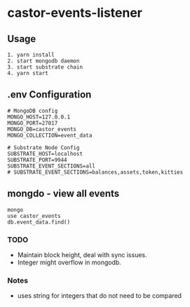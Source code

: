 # castor-events-listener

## Usage
```
1. yarn install
2. start mongodb daemon
3. start substrate chain
4. yarn start
```

## .env Configuration
```
# MongoDB config
MONGO_HOST=127.0.0.1
MONGO_PORT=27017
MONGO_DB=castor_events
MONGO_COLLECTION=event_data

# Substrate Node Config
SUBSTRATE_HOST=localhost
SUBSTRATE_PORT=9944
SUBSTRATE_EVENT_SECTIONS=all
# SUBSTRATE_EVENT_SECTIONS=balances,assets,token,kitties
```

## mongdo - view all events
```
mongo
use castor_events
db.event_data.find()
```

### TODO
- Maintain block height, deal with sync issues.
- Integer might overflow in mongodb.

### Notes
- uses string for integers that do not need to be compared


